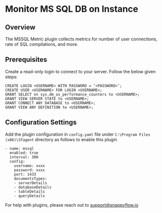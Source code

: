 # Monitor MS SQL DB on Instance

## Overview

The MSSQL Metric plugin collects metrics for number of user connections, rate of SQL compilations, and more.

## Prerequisites

Create a read-only login to connect to your server. Follow the below given steps:

```
CREATE LOGIN <USERNAME> WITH PASSWORD = ‘<PASSWORD>’;
CREATE USER <USERNAME> FOR LOGIN <USERNAME>;
GRANT SELECT on sys.dm_os_performance_counters to <USERNAME>;
GRANT VIEW SERVER STATE to <USERNAME>;
GRANT CONNECT ANY DATABASE to <USERNAME>;
GRANT VIEW ANY DEFINITION to <USERNAME>;
```

## Configuration Settings

Add the plugin configuration in `config.yaml` file under `C:\Program Files (x86)\Sfagent` directory as follows to enable this plugin

```
- name: mssql
  enabled: true
  interval: 300
  config:
    username: xxxx
    password: xxxx
    port: 1433
    documentsTypes:
    - serverDetails
    - databaseDetails
    - tableDetails
    - queryDetails
```

For help with plugins, please reach out to [support@snappyflow.io](mailto:support@snappyflow.io)
